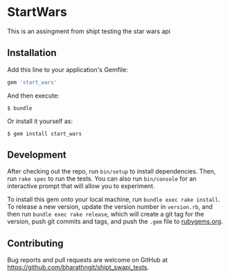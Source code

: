 # StartWars

This is an assingment from shipt testing the star wars api

## Installation

Add this line to your application's Gemfile:

```ruby
gem 'start_wars'
```

And then execute:

    $ bundle

Or install it yourself as:

    $ gem install start_wars


## Development

After checking out the repo, run `bin/setup` to install dependencies. Then, run `rake spec` to run the tests. You can also run `bin/console` for an interactive prompt that will allow you to experiment.

To install this gem onto your local machine, run `bundle exec rake install`. To release a new version, update the version number in `version.rb`, and then run `bundle exec rake release`, which will create a git tag for the version, push git commits and tags, and push the `.gem` file to [rubygems.org](https://rubygems.org).

## Contributing

Bug reports and pull requests are welcome on GitHub at https://github.com/bharathngit/shipt_swapi_tests.
